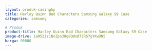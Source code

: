 ```yaml
---
layout: produk-casinghp
title: Harley Quinn Bad Characters Samsung Galaxy S9 Case
categories: samsung

# Produk
product-title: Harley Quinn Bad Characters Samsung Galaxy S9 Case
image-drive: 1a052iz1NoZpa38g8QUsD7ZRS7gYKwDN5
harga: 90000
---
```

